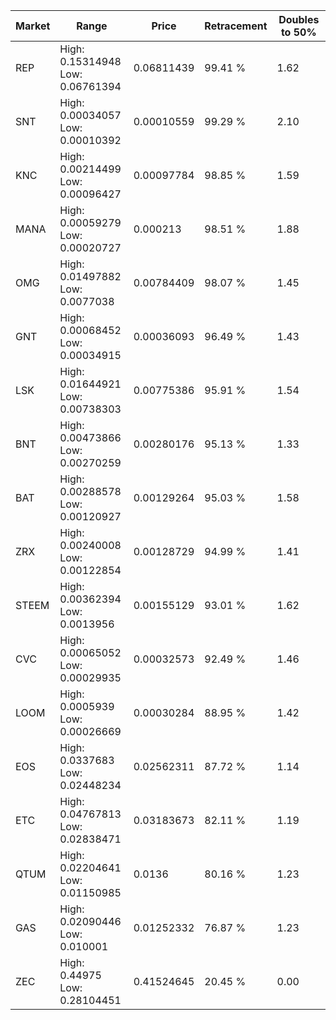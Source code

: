 | Market | Range | Price| Retracement | Doubles to 50% |
| --- | --- | --- | --- | --- |
| REP | High: 0.15314948<br />Low: 0.06761394 | 0.06811439 | 99.41 % | 1.62 |
| SNT | High: 0.00034057<br />Low: 0.00010392 | 0.00010559 | 99.29 % | 2.10 |
| KNC | High: 0.00214499<br />Low: 0.00096427 | 0.00097784 | 98.85 % | 1.59 |
| MANA | High: 0.00059279<br />Low: 0.00020727 | 0.000213 | 98.51 % | 1.88 |
| OMG | High: 0.01497882<br />Low: 0.0077038 | 0.00784409 | 98.07 % | 1.45 |
| GNT | High: 0.00068452<br />Low: 0.00034915 | 0.00036093 | 96.49 % | 1.43 |
| LSK | High: 0.01644921<br />Low: 0.00738303 | 0.00775386 | 95.91 % | 1.54 |
| BNT | High: 0.00473866<br />Low: 0.00270259 | 0.00280176 | 95.13 % | 1.33 |
| BAT | High: 0.00288578<br />Low: 0.00120927 | 0.00129264 | 95.03 % | 1.58 |
| ZRX | High: 0.00240008<br />Low: 0.00122854 | 0.00128729 | 94.99 % | 1.41 |
| STEEM | High: 0.00362394<br />Low: 0.0013956 | 0.00155129 | 93.01 % | 1.62 |
| CVC | High: 0.00065052<br />Low: 0.00029935 | 0.00032573 | 92.49 % | 1.46 |
| LOOM | High: 0.0005939<br />Low: 0.00026669 | 0.00030284 | 88.95 % | 1.42 |
| EOS | High: 0.0337683<br />Low: 0.02448234 | 0.02562311 | 87.72 % | 1.14 |
| ETC | High: 0.04767813<br />Low: 0.02838471 | 0.03183673 | 82.11 % | 1.19 |
| QTUM | High: 0.02204641<br />Low: 0.01150985 | 0.0136 | 80.16 % | 1.23 |
| GAS | High: 0.02090446<br />Low: 0.010001 | 0.01252332 | 76.87 % | 1.23 |
| ZEC | High: 0.44975<br />Low: 0.28104451 | 0.41524645 | 20.45 % | 0.00 |
